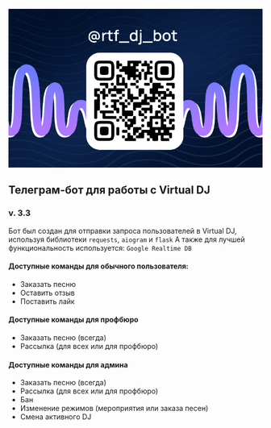 ![DJ bot QR code](./img/bot.png)

## Телеграм-бот для работы с Virtual DJ

### v. 3.3

Бот был создан для отправки запроса пользователей в Virtual DJ,
используя библиотеки `requests`, `aiogram` и `flask`
А также для лучшей функциональность используется:
`Google Realtime DB`

#### Доступные команды для обычного пользователя:

* Заказать песню
* Оставить отзыв
* Поставить лайк

#### Доступные команды для профбюро

* Заказать песню (всегда)
* Рассылка (для всех или для профбюро)

#### Доступные команды для админа

* Заказать песню (всегда)
* Рассылка (для всех или для профбюро)
* Бан
* Изменение режимов (мероприятия или заказа песен)
* Смена активного DJ